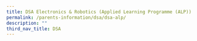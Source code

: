 ```yaml
---
title: DSA Electronics & Robotics (Applied Learning Programme (ALP))
permalink: /parents-information/dsa/dsa-alp/
description: ""
third_nav_title: DSA
---
```

